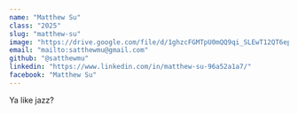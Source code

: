 ```yaml
---
name: "Matthew Su"
class: "2025"
slug: "matthew-su"
image: "https://drive.google.com/file/d/1ghzcFGMTpU0mQQ9qi_SLEwT12QT6epb6/view?usp=drive_link"
email: "mailto:satthewmu@gmail.com"
github: "@satthewmu"
linkedin: "https://www.linkedin.com/in/matthew-su-96a52a1a7/"
facebook: "Matthew Su"
---
```

Ya like jazz?